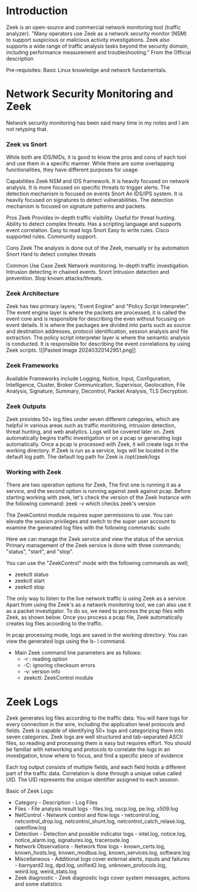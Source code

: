 # Introduction
Zeek is an open-source and commercial network monitoring tool (traffic analyzer). "Many operators use Zeek as a network security monitor (NSM) to support suspicious or malicious activity investigations. Zeek also supports a wide range of traffic analysis tasks beyond the security domain, including performance measurement and troubleshooting." From the Official description 

Pre-requisites: Basic Linux knowledge and network fundamentals. 

# Network Security Monitoring and Zeek

Network security monitoring has been said many time in my notes and I am not retyping that. 

<h3> Zeek vs Snort </h3>
While both are IDS/NIDs, it is good to know the pros and cons of each tool and use them in a specific manner. While there are some overlapping functionalities, they have different purposes for usage. 

Capabilities
	Zeek
		NSM and IDS framework. It is heavily focused on network analysis. It is more focused on specific threats to trigger alerts. The detection mechanism is focused on events
	Snort
		An IDS/IPS system. It is heavily focused on signatures to detect vulnerabilities. The detection mechanism is focused on signature patterns and packets.

Pros
	Zeek
		Provides in-depth traffic visibility. Useful for threat hunting. Ability to detect complex threats. Has a scripting language and supports event correlation. Easy to read logs 
	Snort
		Easy to write rules. Cisco supported rules. Community support.

Cons
	Zeek
		The analysis is done out of the Zeek, manually or by automation
	Snort
		Hard to detect complex threats

Common Use Case
	Zeek
		Network monitoring. In-depth traffic investigation. Intrusion detecting in chained events.
	Snort 
		Intrusion detection and prevention. Stop known attacks/threats. 

<h3> Zeek Architecture </h3>
Zeek has two primary layers; "Event Engine" and "Policy Script Interpreter". The event engine layer is where the packets are processed; it is called the event core and is responsible for describing the even without focusing on event details. It is where the packages are divided into parts such as source and destination addresses, protocol identification, session analysis and file extraction. The policy script interpreter layer is where the semantic analysis is conducted. It is responsible for describing the event correlations by using Zeek scripts.
![[Pasted image 20240320142951.png]]

<h3> Zeek Frameworks </h3>
Available Frameworks include Logging, Notice, Input, Configuration, Intelligence, Cluster, Broker Communication, Supervisor, Geolocation, File Analysis, Signature, Summary, Decontrol, Packet Analysis, TLS Decryption. 

<h3> Zeek Outputs </h3>
Zeek provides 50+ log files under seven different categories, which are helpful in various areas such as traffic monitoring, intrusion detection, threat hunting, and web analytics. 
Logs will be covered later on. Zeek automatically begins traffic investigation or on a pcap or generating logs automatically. Once a pcap is processed with Zeek, it will create logs in the working directory. If Zeek is run as a service, logs will be located in the default log path. The default log path for Zeek is /opt/zeek/logs

<h3> Working with Zeek </h3>
There are two operation options for Zeek, The first one is running it as a service, and the second option is running against zeek against pcap. Before starting working with zeek, let's check the version of the Zeek Instance with the following command: zeek -v which checks zeek's version

The ZeekControl module requires super permissions to use. You can elevate the session privileges and switch to the super user account to examine the generated log files with the following commands: sudo 

Here we can manage the Zeek service and view the status of the service. Primary management of the Zeek service is done with three commands; "status", "start", and "stop".

You can use the "ZeekControl" mode with the following commands as well;
- zeekctl status
- zeekctl start
- zeekctl stop

The only way to listen to the live network traffic is using Zeek as a service. Apart from using the Zeek's as a network monitoring tool, we can also use it as a packet investigator. To do so, we need to process the pcap files with Zeek, as shown below. Once you process a pcap file, Zeek automatically creates log files according to the traffic.

In pcap processing mode, logs are saved in the working directory. You can view the generated logs using the ls- l command. 

- Main Zeek command line parameters are as follows:
	- -r : reading option
	- -C: ignoring checksum errors
	- -v: version info
	- zeekctl: ZeekControl module

# Zeek Logs

Zeek generates log files according to the traffic data. You will have logs for every connection in the wire, including the application level protocols and fields. Zeek is capable of identifying 50+ logs and categorizing them into seven categories. Zeek logs are well structured and tab-separated ASCII files, so reading and processing them is easy but requires effort. You should be familiar with networking and protocols to correlate the logs in an investigation, know where to focus, and find a specific piece of evidence 

Each log output consists of multiple fields, and each field holds a different part of the traffic data. Correlation is done through a unique value called UID. The UID represents the unique identifier assigned to each session.

Basic of Zeek Logs:
- Category - Description - Log Files
- Files - File analysis result logs - files.log, oscp.log, pe.log, x509.log
- NetControl - Network control and flow logs - netcontrol.log, netcontrol_drop.log, netcontrol_shunt.log, netcontrol_catch_relase.log, openflow.log
- Detection - Detection and possible indicator logs - intel.log, notice.log, notice_alarm.log, signatures.log, traceroute.log
- Network Observations - Network flow logs - known_certs.log, known_hosts.log, known_modbus.log, known_services.log, software.log
- Miscellaneous - Additional logs cover external alerts, inputs and failures - barnyard2.log, dpd.log, unified2.log, unknown_protocols.log, weird.log, weird_stats.log
- Zeek diagnostic - Zeek diagnostic logs cover system messages, actions and some statistics 